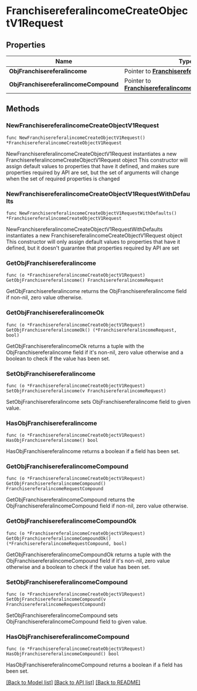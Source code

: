 # FranchisereferalincomeCreateObjectV1Request

## Properties

Name | Type | Description | Notes
------------ | ------------- | ------------- | -------------
**ObjFranchisereferalincome** | Pointer to [**FranchisereferalincomeRequest**](franchisereferalincome-Request.md) |  | [optional] 
**ObjFranchisereferalincomeCompound** | Pointer to [**FranchisereferalincomeRequestCompound**](franchisereferalincome-RequestCompound.md) |  | [optional] 

## Methods

### NewFranchisereferalincomeCreateObjectV1Request

`func NewFranchisereferalincomeCreateObjectV1Request() *FranchisereferalincomeCreateObjectV1Request`

NewFranchisereferalincomeCreateObjectV1Request instantiates a new FranchisereferalincomeCreateObjectV1Request object
This constructor will assign default values to properties that have it defined,
and makes sure properties required by API are set, but the set of arguments
will change when the set of required properties is changed

### NewFranchisereferalincomeCreateObjectV1RequestWithDefaults

`func NewFranchisereferalincomeCreateObjectV1RequestWithDefaults() *FranchisereferalincomeCreateObjectV1Request`

NewFranchisereferalincomeCreateObjectV1RequestWithDefaults instantiates a new FranchisereferalincomeCreateObjectV1Request object
This constructor will only assign default values to properties that have it defined,
but it doesn't guarantee that properties required by API are set

### GetObjFranchisereferalincome

`func (o *FranchisereferalincomeCreateObjectV1Request) GetObjFranchisereferalincome() FranchisereferalincomeRequest`

GetObjFranchisereferalincome returns the ObjFranchisereferalincome field if non-nil, zero value otherwise.

### GetObjFranchisereferalincomeOk

`func (o *FranchisereferalincomeCreateObjectV1Request) GetObjFranchisereferalincomeOk() (*FranchisereferalincomeRequest, bool)`

GetObjFranchisereferalincomeOk returns a tuple with the ObjFranchisereferalincome field if it's non-nil, zero value otherwise
and a boolean to check if the value has been set.

### SetObjFranchisereferalincome

`func (o *FranchisereferalincomeCreateObjectV1Request) SetObjFranchisereferalincome(v FranchisereferalincomeRequest)`

SetObjFranchisereferalincome sets ObjFranchisereferalincome field to given value.

### HasObjFranchisereferalincome

`func (o *FranchisereferalincomeCreateObjectV1Request) HasObjFranchisereferalincome() bool`

HasObjFranchisereferalincome returns a boolean if a field has been set.

### GetObjFranchisereferalincomeCompound

`func (o *FranchisereferalincomeCreateObjectV1Request) GetObjFranchisereferalincomeCompound() FranchisereferalincomeRequestCompound`

GetObjFranchisereferalincomeCompound returns the ObjFranchisereferalincomeCompound field if non-nil, zero value otherwise.

### GetObjFranchisereferalincomeCompoundOk

`func (o *FranchisereferalincomeCreateObjectV1Request) GetObjFranchisereferalincomeCompoundOk() (*FranchisereferalincomeRequestCompound, bool)`

GetObjFranchisereferalincomeCompoundOk returns a tuple with the ObjFranchisereferalincomeCompound field if it's non-nil, zero value otherwise
and a boolean to check if the value has been set.

### SetObjFranchisereferalincomeCompound

`func (o *FranchisereferalincomeCreateObjectV1Request) SetObjFranchisereferalincomeCompound(v FranchisereferalincomeRequestCompound)`

SetObjFranchisereferalincomeCompound sets ObjFranchisereferalincomeCompound field to given value.

### HasObjFranchisereferalincomeCompound

`func (o *FranchisereferalincomeCreateObjectV1Request) HasObjFranchisereferalincomeCompound() bool`

HasObjFranchisereferalincomeCompound returns a boolean if a field has been set.


[[Back to Model list]](../README.md#documentation-for-models) [[Back to API list]](../README.md#documentation-for-api-endpoints) [[Back to README]](../README.md)


